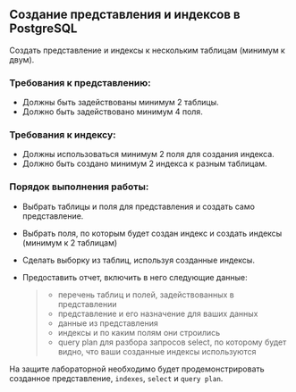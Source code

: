 ## Создание представления и индексов в PostgreSQL

Создать представление и индексы к нескольким таблицам (минимум к двум).

### Требования к представлению:

- Должны быть задействованы минимум 2 таблицы.
- Должно быть задействовано минимум 4 поля.

### Требования к индексу:

- Должны использоваться минимум 2 поля для создания индекса.
- Должно быть создано минимум 2 индекса к разным таблицам.

### Порядок выполнения работы:

- Выбрать таблицы и поля для представления и создать само представление.
- Выбрать поля, по которым будет создан индекс и создать индексы (минимум к 2 таблицам)
- Сделать выборку из таблиц, используя созданные индексы.
- Предоставить отчет, включить в него следующие данные:

  > - перечень таблиц и полей, задействованных в представлении
  > - представление и его назначение для ваших данных
  > - данные из представления
  > - индексы и по каким полям они строились
  > - query plan для разбора запросов select, по которому будет видно, что ваши созданные индексы используются

На защите лабораторной необходимо будет продемонстрировать созданное представление, `indexes`, `select` и `query plan`.
